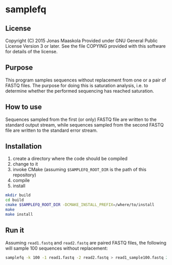 samplefq
========

License
-------
Copyright (C) 2015 Jonas Maaskola
Provided under GNU General Public License Version 3 or later.
See the file COPYING provided with this software for details of the license.

Purpose
-------
This program samples sequences without replacement from one or a pair of FASTQ
files. The purpose for doing this is saturation analysis, i.e. to determine
whether the performed sequencing has reached saturation.

How to use
----------
Sequences sampled from the first (or only) FASTQ file are written to the
standard output stream, while sequences sampled from the second FASTQ file are
written to the standard error stream.

Installation
------------
1. create a directory where the code should be compiled
2. change to it
3. invoke CMake (assuming ```$SAMPLEFQ_ROOT_DIR``` is the path of this repository)
4. compile
5. install

```sh
mkdir build
cd build
cmake $SAMPLEFQ_ROOT_DIR -DCMAKE_INSTALL_PREFIX=/where/to/install
make
make install
```

Run it
------
Assuming ```read1.fastq``` and ```read2.fastq``` are paired FASTQ files, the
following will sample 100 sequences without replacement:

```sh
samplefq -k 100 -1 read1.fastq -2 read2.fastq > read1_sample100.fastq 2> read2_sample100.fastq
```
